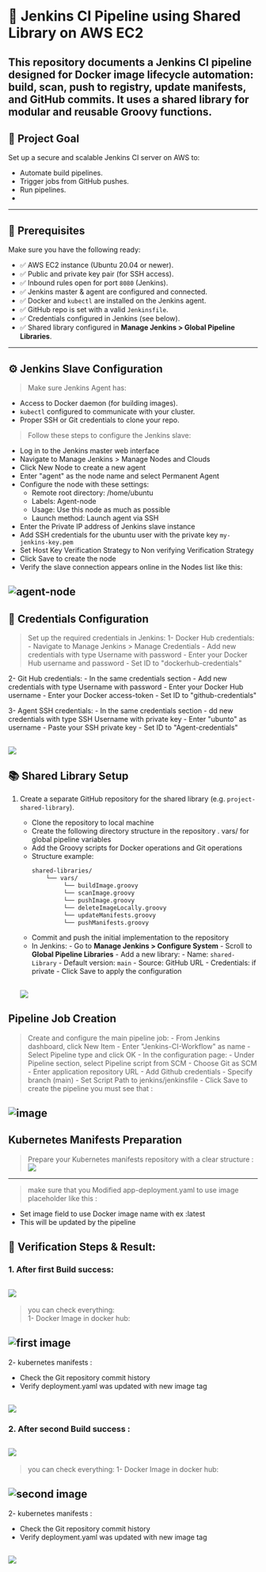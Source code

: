 # 🚀 Jenkins CI Pipeline using Shared Library on AWS EC2

This repository documents a Jenkins CI pipeline designed for Docker image lifecycle automation: build, scan, push to registry, update manifests, and GitHub commits. It uses a shared library for modular and reusable Groovy functions.
---



## 📌 Project Goal

Set up a secure and scalable Jenkins CI server on AWS to:

- Automate build pipelines.
- Trigger jobs from GitHub pushes.
- Run pipelines.
- 
---


## 🔧 Prerequisites

Make sure you have the following ready:

- ✅ AWS EC2 instance (Ubuntu 20.04 or newer).
- ✅ Public and private key pair (for SSH access).
- ✅ Inbound rules open for port `8080` (Jenkins).
- ✅ Jenkins master & agent are configured and connected.
- ✅ Docker and `kubectl` are installed on the Jenkins agent.
- ✅ GitHub repo is set with a valid `Jenkinsfile`.
- ✅ Credentials configured in Jenkins (see below).
- ✅ Shared library configured in **Manage Jenkins > Global Pipeline Libraries**.

---

## ⚙️ Jenkins Slave Configuration

> Make sure Jenkins Agent has:
- Access to Docker daemon (for building images).
- `kubectl` configured to communicate with your cluster.
- Proper SSH or Git credentials to clone your repo.

> Follow these steps to configure the Jenkins slave:
- Log in to the Jenkins master web interface
- Navigate to Manage Jenkins > Manage Nodes and Clouds
- Click New Node to create a new agent
- Enter "agent" as the node name and select Permanent Agent
- Configure the node with these settings:
    - Remote root directory: /home/ubuntu
    - Labels: Agent-node
    - Usage: Use this node as much as possible
    - Launch method: Launch agent via SSH
- Enter the Private IP address of Jenkins slave instance
- Add SSH credentials for the ubuntu user with the private key `my-jenkins-key.pem`
- Set Host Key Verification Strategy to Non verifying Verification Strategy
- Click Save to create the node
- Verify the slave connection appears online in the Nodes list like this:

![agent-node](https://github.com/Mohamedmagdy220/-CloudDevOpsProject/blob/main/Jenkins/images/agent-node.png)
---

## 🔐 Credentials Configuration
> Set up the required credentials in Jenkins:
  1- Docker Hub credentials:
    - Navigate to Manage Jenkins > Manage Credentials
    - Add new credentials with type Username with password
    - Enter your Docker Hub username and password
    - Set ID to "dockerhub-credentials"

  2- Git Hub credentials:
    - In the same credentials section
    - Add new credentials with type Username with password
    - Enter your Docker Hub username 
    - Enter your Docker access-token
    - Set ID to "github-credentials"
    
   3- Agent SSH credentials:
    - In the same credentials section
    - dd new credentials with type SSH Username with private key
    - Enter "ubunto" as username 
    - Paste your SSH private key
    - Set ID to "Agent-credentials"

![](https://github.com/Mohamedmagdy220/-CloudDevOpsProject/blob/main/Jenkins/images/credentials.png)
---

## 📚 Shared Library Setup

1. Create a separate GitHub repository for the shared library (e.g. `project-shared-library`).
   - Clone the repository to local machine
   - Create the following directory structure in the repository
         . vars/ for global pipeline variables
   - Add the Groovy scripts for Docker operations and Git operations
   - Structure example:
        ```bash
        shared-libraries/
            └── vars/
                 └── buildImage.groovy
                 └── scanImage.groovy
                 └── pushImage.groovy
                 └── deleteImageLocally.groovy
                 └── updateManifests.groovy
                 └── pushManifests.groovy
        ```
   - Commit and push the initial implementation to the repository
   - In Jenkins:
         - Go to **Manage Jenkins > Configure System**
         - Scroll to **Global Pipeline Libraries**
         - Add a new library:
            - Name: `shared-Library`
            - Default version: `main`
            - Source: GitHub URL
            - Credentials: if private
         - Click Save to apply the configuration

   ![](https://github.com/Mohamedmagdy220/-CloudDevOpsProject/blob/main/Jenkins/images/library.png)
   ---
   
## Pipeline Job Creation
> Create and configure the main pipeline job:
    - From Jenkins dashboard, click New Item
    - Enter "Jenkins-CI-Workflow" as name
    - Select Pipeline type and click OK
    - In the configuration page:
        - Under Pipeline section, select Pipeline script from SCM
        - Choose Git as SCM
        - Enter application repository URL
        - Add Github credentials
        - Specify branch (main)
        - Set Script Path to jenkins/jenkinsfile
    - Click Save to create the pipeline
you must see that :

![image](https://github.com/Mohamedmagdy220/-CloudDevOpsProject/blob/main/Jenkins/images/after%20create%20pipeline.png)
---


## Kubernetes Manifests Preparation
> Prepare your Kubernetes manifests repository with a clear structure :
![](https://github.com/Mohamedmagdy220/-CloudDevOpsProject/blob/main/Jenkins/images/kubernetes%20files.png)
---

> make sure that you Modified app-deployment.yaml to use image placeholder like this :
   - Set image field to use Docker image name with ex :latest <tag>
   - This will be updated by the pipeline

## 📌 Verification Steps &  Result:
### 1. After first Build success:
![](https://github.com/Mohamedmagdy220/-CloudDevOpsProject/blob/main/Jenkins/images/first%20build.png)
---
> you can check everything:       
1- Docker Image in docker hub:

![first image](https://github.com/Mohamedmagdy220/-CloudDevOpsProject/blob/main/Jenkins/images/first%20pipeline.png)
---

2- kubernetes manifests :
   - Check the Git repository commit history
   - Verify deployment.yaml was updated with new image tag

![](https://github.com/Mohamedmagdy220/-CloudDevOpsProject/blob/main/Jenkins/images/image%20with%20tag%201.png)
---
   

### 2. After second Build success :
![](https://github.com/Mohamedmagdy220/-CloudDevOpsProject/blob/main/Jenkins/images/second%20build.png)
---
> you can check everything:
1- Docker Image in docker hub:

![second image](https://github.com/Mohamedmagdy220/-CloudDevOpsProject/blob/main/Jenkins/images/second%20pipeline.png)
---

2- kubernetes manifests :
   - Check the Git repository commit history
   - Verify deployment.yaml was updated with new image tag

![](https://github.com/Mohamedmagdy220/-CloudDevOpsProject/blob/main/Jenkins/images/image%20with%20tag%202.png)
---


